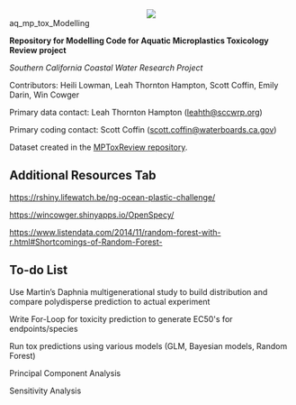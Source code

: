 <div style="text-align:center"><img src="https://pbs.twimg.com/profile_images/1356333310344003584/_ykLE211_400x400.jpg" /></div






# aq_mp_tox_Modelling

**Repository for Modelling Code for Aquatic Microplastics Toxicology Review project**

*Southern California Coastal Water Research Project*

Contributors: Heili Lowman, Leah Thornton Hampton, Scott Coffin, Emily Darin, Win Cowger

Primary data contact: Leah Thornton Hampton (leahth@sccwrp.org)

Primary coding contact: Scott Coffin (scott.coffin@waterboards.ca.gov)

Dataset created in the [MPToxReview repository](https://github.com/ScottCoffin/MPToxReview). 


## Additional Resources Tab

https://rshiny.lifewatch.be/ng-ocean-plastic-challenge/

https://wincowger.shinyapps.io/OpenSpecy/

https://www.listendata.com/2014/11/random-forest-with-r.html#Shortcomings-of-Random-Forest-


## To-do List

Use Martin’s Daphnia multigenerational study to build distribution and compare polydisperse prediction to actual experiment

Write For-Loop for toxicity prediction to generate EC50's for endpoints/species

Run tox predictions using various models (GLM, Bayesian models, Random Forest)

Principal Component Analysis

Sensitivity Analysis




